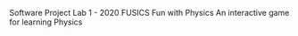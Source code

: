 Software Project Lab 1 - 2020
           FUSICS
      Fun with Physics
An interactive game for learning Physics

